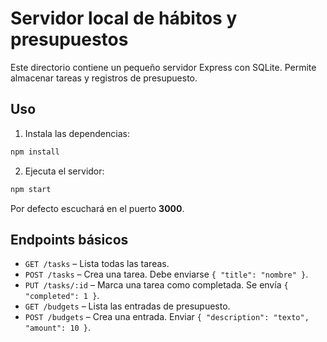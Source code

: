 # Servidor local de hábitos y presupuestos

Este directorio contiene un pequeño servidor Express con SQLite. Permite almacenar tareas y registros de presupuesto.

## Uso

1. Instala las dependencias:

```bash
npm install
```

2. Ejecuta el servidor:

```bash
npm start
```

Por defecto escuchará en el puerto **3000**.

## Endpoints básicos

- `GET /tasks` – Lista todas las tareas.
- `POST /tasks` – Crea una tarea. Debe enviarse `{ "title": "nombre" }`.
- `PUT /tasks/:id` – Marca una tarea como completada. Se envía `{ "completed": 1 }`.
- `GET /budgets` – Lista las entradas de presupuesto.
- `POST /budgets` – Crea una entrada. Enviar `{ "description": "texto", "amount": 10 }`.
